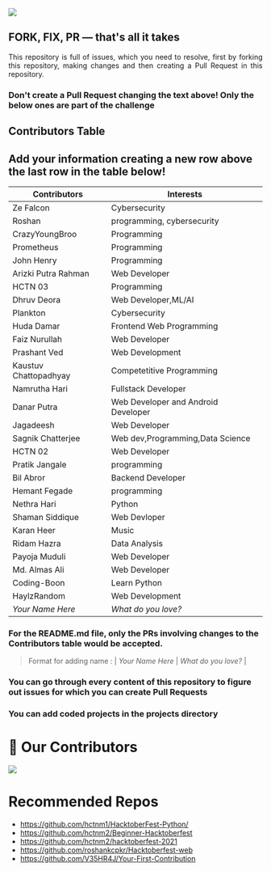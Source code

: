 ![](https://hacktoberfest.digitalocean.com/_nuxt/img/logo-hacktoberfest-full.f42e3b1.svg)

## FORK, FIX, PR — that's all it takes

<p align="justify">This repository is full of issues, which you need to resolve, first by forking this repository, making changes and then creating a Pull Request in this repository. </p>

### Don't create a Pull Request changing the text above! Only the below ones are part of the challenge

## Contributors Table

## Add your information creating a new row above the last row in the table below!

| Contributors          | Interests                           |
| --------------------- | ----------------------------------- |
| Ze Falcon             | Cybersecurity                       |
| Roshan                | programming, cybersecurity          |
| CrazyYoungBroo        | Programming                         |
| Prometheus            | Programming                         |
| John Henry            | Programming                         |
| Arizki Putra Rahman   | Web Developer                       |
| HCTN 03               | Programming                         |
| Dhruv Deora           | Web Developer,ML/AI                 |
| Plankton              | Cybersecurity                       |
| Huda Damar            | Frontend Web Programming            |
| Faiz Nurullah         | Web Developer                       |
| Prashant Ved          | Web Development                     |
| Kaustuv Chattopadhyay | Competetitive Programming           |
| Namrutha Hari         | Fullstack Developer                 |
| Danar Putra           | Web Developer and Android Developer |
| Jagadeesh             | Web Developer                       |
| Sagnik Chatterjee     | Web dev,Programming,Data Science    |
| HCTN 02               | Web Developer                       |
| Pratik Jangale        | programming                         |
| Bil Abror             | Backend Developer                   |
| Hemant Fegade         | programming                         |
| Nethra Hari           | Python                              |
| Shaman Siddique       | Web Devloper                        |
| Karan Heer            | Music                               |
| Ridam Hazra           | Data Analysis                       |
| Payoja Muduli         | Web Developer                       |
| Md. Almas Ali         | Web Developer                       |
| Coding-Boon           | Learn Python                        |
| HaylzRandom           | Web Development                     |
| _Your Name Here_      | _What do you love?_                 |

### For the README.md file, only the PRs involving changes to the Contributors table would be accepted.

> Format for adding name : | _Your Name Here_ | _What do you love?_ |

### You can go through every content of this repository to figure out issues for which you can create Pull Requests

### You can add coded projects in the projects directory

# :handshake: Our Contributors

<a href="https://github.com/hctnm1/HacktoberFest-2021/graphs/contributors">
  <img src="https://contrib.rocks/image?repo=hctnm1/HacktoberFest-2021" />
</a>

# Recommended Repos

- <https://github.com/hctnm1/HacktoberFest-Python/>
- <https://github.com/hctnm2/Beginner-Hacktoberfest>
- <https://github.com/hctnm2/hacktoberfest-2021>
- <https://github.com/roshankcpkr/Hacktoberfest-web>
- <https://github.com/V35HR4J/Your-First-Contribution>
